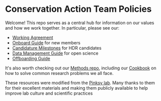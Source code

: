 # Conservation Action Team Policies

Welcome! This repo serves as a central hub for information on our values and how we work together. In particular, please see our:

- [Working Agreement](working_agreement.md)
- [Onboard Guide](onboarding.md) for new members
- [Candidature Milestones](milestones.md) for HDR candidates
- [Data Management Guide](data-management.md) for open science
- [Offboarding Guide](offboarding.md)

It's also worth checking out our [Methods repo](https://github.com/pinskylab/pinskylab_methods), including our [Cookbook](https://github.com/pinskylab/pinskylab_methods/blob/master/cookbook.md) on how to solve common research problems we all face.

These resources were modified from the [Pinksy lab](github.com/pinksylab). Many thanks to them for their excellent materials and making them publicly available to help improve lab culture and scientific practices
